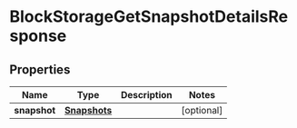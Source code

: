 

# BlockStorageGetSnapshotDetailsResponse


## Properties

| Name | Type | Description | Notes |
|------------ | ------------- | ------------- | -------------|
|**snapshot** | [**Snapshots**](Snapshots.md) |  |  [optional] |



